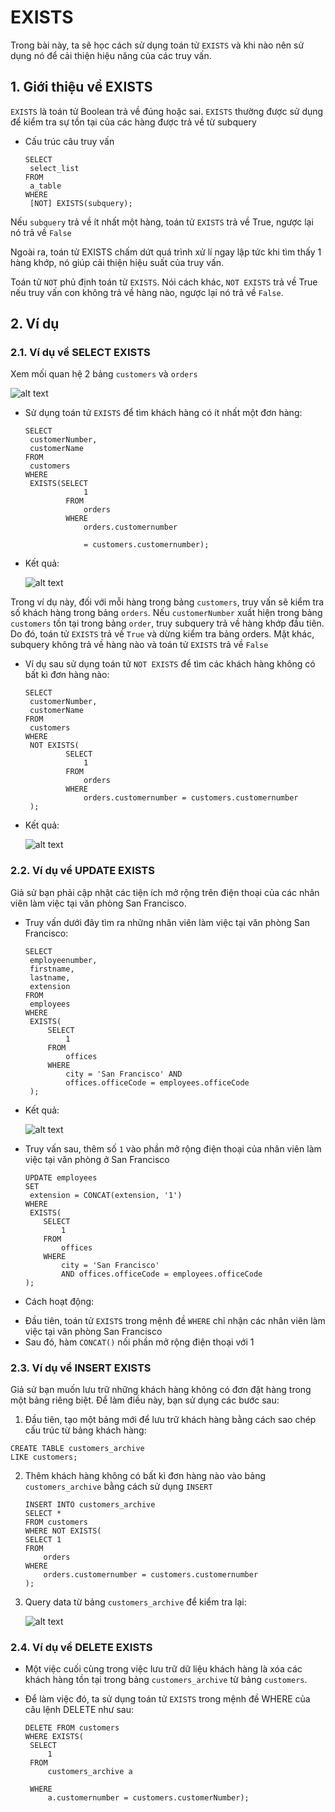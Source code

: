 # EXISTS
 
 Trong bài này, ta sẽ học cách sử dụng toán tử `EXISTS` và khi nào nên sử dụng nó để cải thiện hiệu năng của các truy vấn.

## 1. Giới thiệu về EXISTS
 
 `EXISTS` là toán tử Boolean trả về đúng hoặc sai. `EXISTS` thường được sử dụng để kiểm tra sự tồn tại của các hàng được trả về từ subquery

 - Cấu trúc câu truy vấn

   ```
   SELECT 
    select_list
   FROM
    a_table
   WHERE
    [NOT] EXISTS(subquery); 
   ```
 Nếu `subquery` trả về ít nhất một hàng, toán tử `EXISTS` trả về True, ngược lại nó trả về `False`

 Ngoài ra, toán tử EXISTS chấm dứt quá trình xử lí ngay lập tức khi tìm thấy 1 hàng khớp, nó giúp cải thiện hiệu suất của truy vấn.

 Toán tử `NOT` phủ định toán tử `EXISTS`. Nói cách khác, `NOT EXISTS` trả về True nếu truy vấn con không trả về hàng nào, ngược lại nó trả về `False`.

## 2. Ví dụ

### 2.1. Ví dụ về SELECT EXISTS
 
 Xem mối quan hệ 2 bảng `customers` và `orders`

  ![alt text](../Images/My_SQL(99).png) 

 - Sử dụng toán tử `EXISTS` để tìm khách hàng có ít nhất một đơn hàng:

   ```
   SELECT 
    customerNumber, 
    customerName
   FROM
    customers
   WHERE
    EXISTS(SELECT 
                1
            FROM
                orders
            WHERE
                orders.customernumber 
   
                = customers.customernumber);
   ```
 - Kết quả: 

    ![alt text](../Images/My_SQL(100).png) 

  Trong ví dụ này, đối với mỗi hàng trong bảng `customers`, truy vấn sẽ kiểm tra số khách hàng trong bảng `orders`. Nếu `customerNumber` xuất hiện trong bảng `customers` tồn tại trong bảng `order`, truy subquery trả về hàng khớp đầu tiên. Do đó, toán tử `EXISTS` trả về `True` và dừng kiểm tra bảng orders. Mặt khác, subquery không trả về hàng nào và toán tử `EXISTS` trả về `False`

 - Ví dụ sau sử dụng toán tử `NOT EXISTS` để tìm các khách hàng không có bất kì đơn hàng nào:

   ```
   SELECT 
    customerNumber, 
    customerName
   FROM
    customers
   WHERE
    NOT EXISTS( 
            SELECT 
                1
            FROM
                orders
            WHERE
                orders.customernumber = customers.customernumber
    );
   ```
 - Kết quả: 

    ![alt text](../Images/My_SQL(101).png) 

### 2.2. Ví dụ về UPDATE EXISTS
 
  Giả sử bạn phải cập nhật các tiện ích mở rộng trên điện thoại của các nhân viên làm việc tại văn phòng San Francisco.
 - Truy vấn dưới đây tìm ra những nhân viên làm việc tại văn phòng San Francisco:

   ```
   SELECT 
    employeenumber, 
    firstname, 
    lastname, 
    extension
   FROM
    employees
   WHERE
    EXISTS( 
        SELECT 
            1
        FROM
            offices
        WHERE
            city = 'San Francisco' AND 
            offices.officeCode = employees.officeCode
    );
   ```
 - Kết quả:

   ![alt text](../Images/My_SQL(102).png)  

 - Truy vấn sau, thêm số `1` vào phần mở rộng điện thoại của nhân viên làm việc tại văn phòng ở San Francisco

    ```
    UPDATE employees 
    SET 
     extension = CONCAT(extension, '1')
    WHERE
     EXISTS( 
        SELECT 
            1
        FROM
            offices
        WHERE
            city = 'San Francisco'
            AND offices.officeCode = employees.officeCode
    );
    
    ```

 - Cách hoạt động:

  + Đầu tiên, toán tử `EXISTS` trong mệnh đề `WHERE` chỉ nhận các nhân viên làm việc tại văn phòng San Francisco
  + Sau đó, hàm `CONCAT()` nối phần mở rộng điện thoại với 1

### 2.3. Ví dụ về INSERT EXISTS
 
 Giả sử bạn muốn lưu trữ những khách hàng không có đơn đặt hàng trong một bảng riêng biệt. Để làm điều này, bạn sử dụng các bước sau:

 1. Đầu tiên, tạo một bảng mới để lưu trữ khách hàng bằng cách sao chép cấu trúc từ bảng khách hàng:

   ```
   CREATE TABLE customers_archive 
   LIKE customers;
   ```
 2. Thêm khách hàng không có bất kì đơn hàng nào vào bảng `customers_archive` bằng cách sử dụng `INSERT`

    ```
    INSERT INTO customers_archive
    SELECT * 
    FROM customers
    WHERE NOT EXISTS( 
    SELECT 1
    FROM
        orders
    WHERE
        orders.customernumber = customers.customernumber
    );
    ```
 3. Query data từ bảng `customers_archive` để kiểm tra lại:

     ![alt text](../Images/My_SQL(103).png)    

### 2.4. Ví dụ về DELETE EXISTS

 - Một việc cuối cùng trong việc lưu trữ dữ liệu khách hàng là xóa các khách hàng tồn tại trong bảng `customers_archive` từ bảng `customers`.

 - Để làm việc đó, ta sử dụng toán tử `EXISTS` trong mệnh đề WHERE của câu lệnh DELETE như sau:

   ```
   DELETE FROM customers
   WHERE EXISTS( 
    SELECT 
        1
    FROM
        customers_archive a
    
    WHERE
        a.customernumber = customers.customerNumber); 
   ```
        


                     
